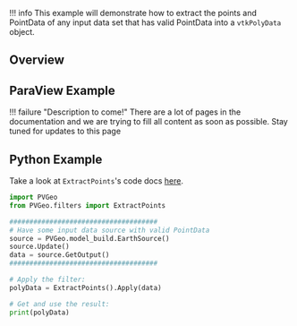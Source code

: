 !!! info
    This example will demonstrate how to extract the points and PointData of any input data set that has valid PointData into a `vtkPolyData` object.

## Overview


## ParaView Example

!!! failure "Description to come!"
    There are a lot of pages in the documentation and we are trying to fill all content as soon as possible. Stay tuned for updates to this page


<!--- TODO --->

## Python Example

Take a look at `ExtractPoints`'s code docs [here](http://docs.pvgeo.org/en/latest/suites/General-Filters.html#PVGeo.filters.ExtractPoints).

```py
import PVGeo
from PVGeo.filters import ExtractPoints

#####################################
# Have some input data source with valid PointData
source = PVGeo.model_build.EarthSource()
source.Update()
data = source.GetOutput()
#####################################

# Apply the filter:
polyData = ExtractPoints().Apply(data)

# Get and use the result:
print(polyData)
```
